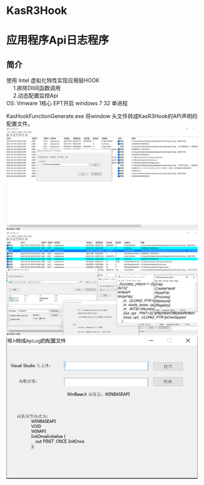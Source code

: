# KasR3Hook
# 应用程序Api日志程序
## 简介
使用 Intel 虚拟化特性实现应用层HOOK\
&emsp; 1.排除Dll间函数调用\
&emsp; 2.动态配置监控Api\
OS: Vmware 1核心 EPT开启 windows 7 32 单进程

KasHookFunctionGenerate.exe 将window 头文件转成KasR3Hook的API声明的配置文件。\
![Image text](MarkDown/Main.PNG)
![Image text](MarkDown/Filter.PNG)
![Image text](MarkDown/Decl.PNG)

